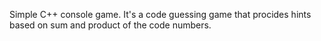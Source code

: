 Simple C++ console game.
It's a code guessing game that procides hints based on sum and product of the code numbers.